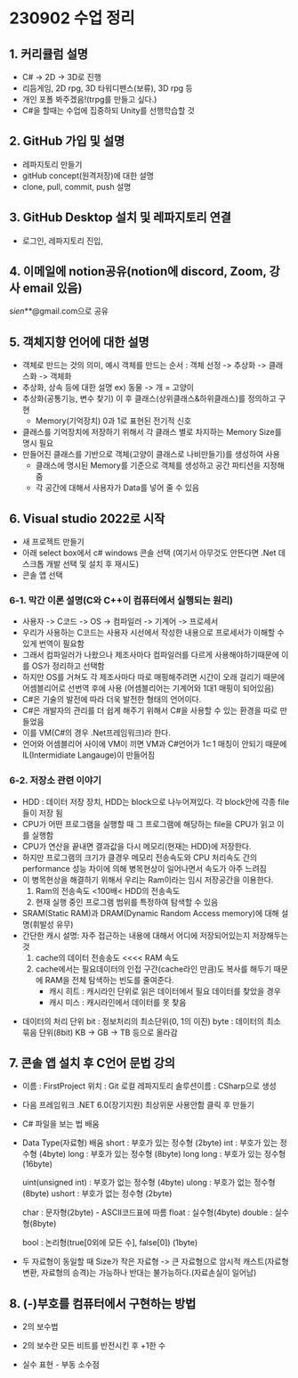 # 230902 수업 정리

## 1. 커리큘럼 설명
 - C# -> 2D -> 3D로 진행
 - 리듬게임, 2D rpg, 3D 타워디펜스(보류), 3D rpg 등
 - 개인 포폴 봐주겠음!(trpg를 만들고 싶다.)
 - C#을 할때는 수업에 집중하되 Unity를 선행학습할 것

## 2. GitHub 가입 및 설명
 - 레파지토리 만들기
 - gitHub concept(원격저장)에 대한 설명
 - clone, pull, commit, push 설명

## 3. GitHub Desktop 설치 및 레파지토리 연결
 - 로그인, 레파지토리 진입, 

## 4. 이메일에 notion공유(notion에 discord, Zoom, 강사 email 있음)
s*ien***@gmail.com으로 공유

## 5. 객체지향 언어에 대한 설명
 - 객체로 만드는 것의 의미, 예시
    객체를 만드는 순서 : 객체 선정 -> 추상화 -> 클래스화 -> 객체화
 - 추상화, 상속 등에 대한 설명	ex) 동물 -> 개 = 고양이
 - 추상화(공통기능, 변수 찾기) 이 후 클래스(상위클래스&하위클래스)를 정의하고 구현
 	- Memory(기억장치) 0과 1로 표현된 전기적 신호
 - 클래스를 기억장치에 저장하기 위해서 각 클래스 별로 차지하는 Memory Size를 명시 필요
 - 만들어진 클래스를 기반으로 객체(고양이 클래스로 나비만들기)를 생성하여 사용
	- 클래스에 명시된 Memory를 기준으로 객체를 생성하고 공간 파티션을 지정해줌
	- 각 공간에 대해서 사용자가 Data를 넣어 줄 수 있음

## 6. Visual studio 2022로 시작
 - 새 프로젝트 만들기
 - 아래 select box에서 c# windows 콘솔 선택
	(여기서 아무것도 안뜬다면 .Net 데스크톱 개발 선택 및 설치 후 재시도)
 - 콘솔 앱 선택

### 6-1. 막간 이론 설명(C와 C++이 컴퓨터에서 실행되는 원리)
 - 사용자 -> C코드 -> OS -> 컴파일러 -> 기계어 -> 프로세서
 - 우리가 사용하는 C코드는 사용자 시선에서 작성한 내용으로 프로세서가 이해할 수 있게 번역이 필요함
 - 그래서 컴파일러가 나왔으나 제조사마다 컴파일러를 다르게 사용해야하기때문에 이를 OS가 정리하고 선택함
 - 하지만 OS를 거쳐도 각 제조사마다 따로 매핑해주려면 시간이 오래 걸리기 때문에 어셈블리어로 선번역 후에 사용
	(어셈블리어는 기계어와 1대1 매핑이 되어있음)
 - C#은 기술의 발전에 따라 더욱 발전한 형태의 언어이다.
 - C#은 개발자의 관리를 더 쉽게 해주기 위해서 C#을 사용할 수 있는 환경을 따로 만들었음
 - 이를 VM(C#의 경우 .Net프레임워크)라 한다.
 - 언어와 어셈블리어 사이에 VM이 끼면 VM과 C#언어가 1ㄷ1 매칭이 안되기 때문에
    IL(Intermidiate Langauge)이 만들어짐

### 6-2. 저장소 관련 이야기
 - HDD : 데이터 저장 장치, HDD는 block으로 나누어져있다.
	각 block안에 각종 file들이 저장 됨
 - CPU가 어떤 프로그램을 실행할 때 그 프로그램에 해당하는 file을 CPU가 읽고 이를 실행함
 - CPU가 연산을 끝내면 결과값을 다시 메모리(현재는 HDD)에 저장한다.
 - 하지만 프로그램의 크기가 클경우 메모리 전송속도와 CPU 처리속도 간의 performance 성능 차이에 의해
   병목현상이 일어나면서 속도가 아주 느려짐
 - 이 병목현상을 해결하기 위해서 우리는 Ram이라는 임시 저장공간을 이용한다.
	1) Ram의 전송속도 <100배< HDD의 전송속도
	2) 현재 실행 중인 프로그램 범위를 특정하여 탐색할 수 있음
 - SRAM(Static RAM)과 DRAM(Dynamic Random Access memory)에 대해 설명(휘발성 유무)
 - 간단한 캐시 설명: 자주 접근하는 내용에 대해서 어디에 저장되어있는지 저장해두는 것
	1) cache의 데이터 전송송도 <<<< RAM 속도
	2) cache에서는 필요데이터의 인접 구간(cache라인 만큼)도 복사를 해두기 때문에
	   RAM을 전체 탐색하는 빈도를 줄여준다.
		* 캐시 히트 : 캐시라인 단위로 읽은 데이터에서 필요 데이터를 찾았을 경우
		* 캐시 미스 : 캐시라인에서 데이터를 못 찾음
 * 데이터의 처리 단위
	bit : 정보처리의 최소단위(0, 1의 이진)
	byte : 데이터의 최소 묶음 단위(8bit)
	KB -> GB -> TB 등으로 올라감

## 7. 콘솔 앱 설치 후 C언어 문법 강의
 - 이름 : FirstProject	위치 : Git 로컬 레파지토리	솔루션이름 : CSharp으로 생성
 - 다음 프레임워크 .NET 6.0(장기지원)	최상위문 사용안함 클릭 후 만들기
 - C# 파일을 보는 법 배움
 - Data Type(자료형) 배움
	short : 부호가 있는 정수형 (2byte)
	int : 부호가 있는 정수형 (4byte)
	long : 부호가 있는 정수형 (8byte)
	long long : 부호가 있는 정수형 (16byte)

	uint(unsigned int) : 부호가 없는 정수형 (4byte)
	ulong : 부호가 없는 정수형 (8byte)
	ushort : 부호가 없는 정수형 (2byte)

	char : 문자형(2byte) - ASCII코드표에 따름
	float : 실수형(4byte)
	double : 실수형(8byte)

	bool : 논리형(true[0외에 모든 수], false[0]) (1byte)

- 두 자료형이 동일할 때 Size가 작은 자료형 -> 큰 자료형으로
  암시적 캐스트(자료형변환, 자료형의 승격)는 가능하나 반대는 불가능하다.(자료손실이 일어남)

## 8. (-)부호를 컴퓨터에서 구현하는 방법
 - 2의 보수법
 * 2의 보수란 모든 비트를 반전시킨 후 +1한 수
 -  실수 표현 - 부동 소수점



